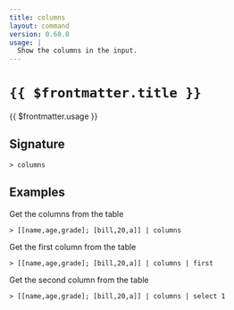 ```yaml
---
title: columns
layout: command
version: 0.60.0
usage: |
  Show the columns in the input.
---
```


# `{{ $frontmatter.title }}`

<div style='white-space: pre-wrap;'>{{ $frontmatter.usage }}</div>

## Signature

`> columns `

## Examples

Get the columns from the table

```shell
> [[name,age,grade]; [bill,20,a]] | columns
```

Get the first column from the table

```shell
> [[name,age,grade]; [bill,20,a]] | columns | first
```

Get the second column from the table

```shell
> [[name,age,grade]; [bill,20,a]] | columns | select 1
```
